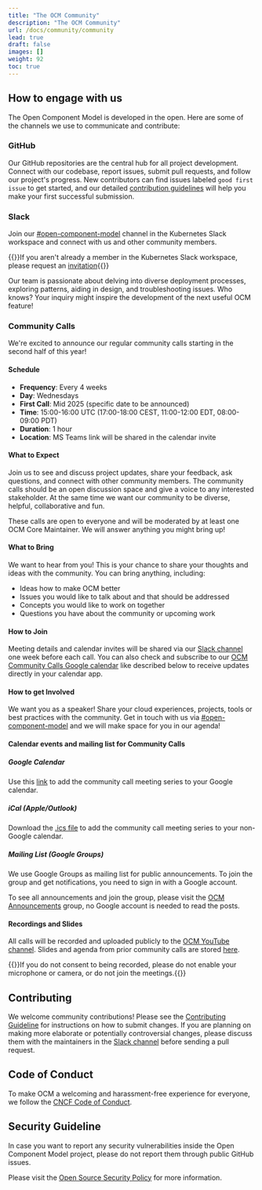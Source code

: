 ```yaml
---
title: "The OCM Community"
description: "The OCM Community"
url: /docs/community/community
lead: true
draft: false
images: []
weight: 92
toc: true
---
```


## How to engage with us

The Open Component Model is developed in the open. Here are some of the channels we use to communicate and contribute:

### GitHub

Our GitHub repositories are the central hub for all project development. Connect with our codebase, report issues, submit pull requests, and follow our project's progress. New contributors can find issues labeled `good first issue` to get started, and our detailed [contribution guidelines](#contributing) will help you make your first successful submission.

### Slack

Join our [#open-component-model](https://kubernetes.slack.com/archives/C05UWBE8R1D) channel in the Kubernetes Slack workspace and connect with us and other community members.

{{<callout context="note" title="Kubernetes Slack Membership">}}If you aren't already a member in the Kubernetes Slack workspace, please request an [invitation](https://slack.k8s.io){{</callout>}}

Our team is passionate about delving into diverse deployment processes, exploring patterns, aiding in design, and troubleshooting issues. Who knows? Your inquiry might inspire the development of the next useful OCM feature!

### Community Calls

We're excited to announce our regular community calls starting in the second half of this year!

#### Schedule

- **Frequency**: Every 4 weeks
- **Day**: Wednesdays
- **First Call**: Mid 2025 (specific date to be announced)
- **Time**: 15:00-16:00 UTC (17:00-18:00 CEST, 11:00-12:00 EDT, 08:00-09:00 PDT)
- **Duration**: 1 hour
- **Location**: MS Teams link will be shared in the calendar invite

#### What to Expect

Join us to see and discuss project updates, share your feedback, ask questions, and connect with other community members.
The community calls should be an open discussion space and give a voice to any interested stakeholder.
At the same time we want our community to be diverse, helpful, collaborative and fun.

These calls are open to everyone and will be moderated by at least one OCM Core Maintainer.
We will answer anything you might bring up!

#### What to Bring

We want to hear from you! This is your chance to share your thoughts and ideas with the community.
You can bring anything, including:

- Ideas how to make OCM better
- Issues you would like to talk about and that should be addressed
- Concepts you would like to work on together
- Questions you have about the community or upcoming work

#### How to Join

Meeting details and calendar invites will be shared via our [Slack channel](https://kubernetes.slack.com/archives/C05UWBE8R1D) one week before each call.
You can also check and subscribe to our [OCM Community Calls Google calendar](https://calendar.google.com/calendar/embed?src=ocm.community@group.calendar.google.com) like described below to receive updates directly in your calendar app.

#### How to get Involved

We want you as a speaker! Share your cloud experiences, projects, tools or best practices with the community. Get in touch with us via [#open-component-model](https://kubernetes.slack.com/archives/C05UWBE8R1D) and we will make space for you in our agenda!

#### Calendar events and mailing list for Community Calls

##### Google Calendar

Use this [link](https://calendar.google.com/calendar/event?action=TEMPLATE&tmeid=MnJnaW5kcTI1YXUwZzh1bzF1aHUyc2xrbHVfMjAyNTA2MThUMTUwMDAwWiA5Y2JiZDQyOTc0MDBkMzQxMjAwMjQ0ODcxN2M4Yjk0ODVjYzA0NWM5YjIxMDJmOWU5NDZhYWYwZThhOGFhYmI4QGc&tmsrc=9cbbd4297400d3412002448717c8b9485cc045c9b2102f9e946aaf0e8a8aabb8%40group.calendar.google.com&scp=ALL) to add the community call meeting series to your Google calendar.

##### iCal (Apple/Outlook)

Download the [.ics file](https://ocm.software/docs/community/ocm-community.ics) to add the community call meeting series to your non-Google calendar.

##### Mailing List (Google Groups)

We use Google Groups as mailing list for public announcements. To join the group and get notifications, you need to sign in with a Google account.

To see all announcements and join the group, please visit the [OCM Announcements](https://groups.google.com/g/ocm-community-announce) group, no Google account is needed to read the posts.

#### Recordings and Slides

All calls will be recorded and uploaded publicly to the [OCM YouTube channel](https://www.youtube.com/@OpenComponentModel).
Slides and agenda from prior community calls are stored [here](https://ocm.software/docs/community/community-calls-history/).

{{<callout context="note" title="Meeting Recordings">}}If you do not consent to being recorded, please do not enable your microphone or camera, or do not join the meetings.{{</callout>}}

## Contributing

We welcome community contributions! Please see the [Contributing Guideline](https://github.com/open-component-model/.github/blob/main/CONTRIBUTING.md) for instructions on how to submit changes. If you are planning on making more elaborate or potentially controversial changes, please discuss them with the maintainers in the [Slack channel](https://kubernetes.slack.com/archives/C05UWBE8R1D) before sending a pull request.

## Code of Conduct

To make OCM a welcoming and harassment-free experience for everyone, we follow the [CNCF Code of Conduct](https://github.com/cncf/foundation/blob/main/code-of-conduct.md).

## Security Guideline

In case you want to report any security vulnerabilities inside the Open Component Model project,
please do not report them through public GitHub issues.

Please visit the [Open Source Security Policy](https://github.com/open-component-model/.github/blob/main/SECURITY.md) for more information.
